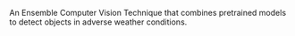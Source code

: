 An Ensemble Computer Vision Technique that combines pretrained models to detect objects in adverse weather conditions.
